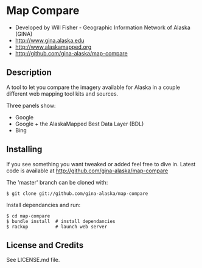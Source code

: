 Map Compare
===========

* Developed by Will Fisher - Geographic Information Network of Alaska (GINA)
 * http://www.gina.alaska.edu 
 * http://www.alaskamapped.org
 * http://github.com/gina-alaska/map-compare


Description 
-----------

A tool to let you compare the imagery available for Alaska in a couple different
web mapping tool kits and sources.  

Three panels show:
* Google 
* Google + the AlaskaMapped Best Data Layer (BDL)
* Bing

Installing
----------

If you see something you want tweaked or added feel free to dive in.  Latest
code is available at http://github.com/gina-alaska/map-compare

The 'master' branch can be cloned with:

    $ git clone git://github.com/gina-alaska/map-compare

Install dependancies and run:

    $ cd map-compare  
    $ bundle install  # install dependancies
    $ rackup          # launch web server

License and Credits
-------------------

See LICENSE.md file.


